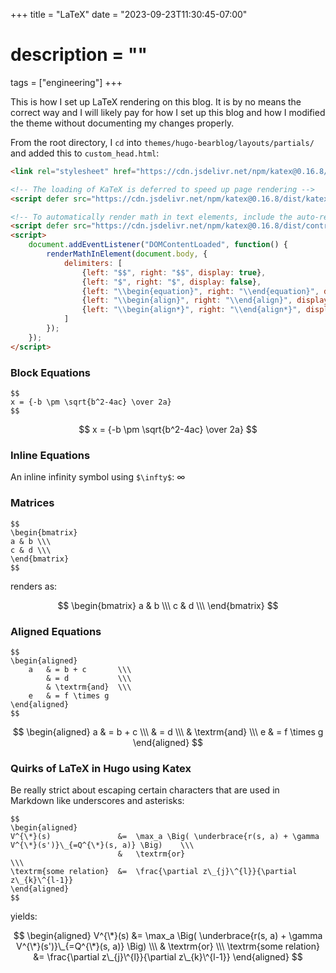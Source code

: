 +++
title = "LaTeX"
date = "2023-09-23T11:30:45-07:00"
# description = ""

tags = ["engineering"]
+++

This is how I set up LaTeX rendering on this blog. It is by no means the correct way and I will likely pay for how I set up this blog and how I modified the theme without documenting my changes properly.

From the root directory, I `cd` into `themes/hugo-bearblog/layouts/partials/` and added this to `custom_head.html`:

```html
<link rel="stylesheet" href="https://cdn.jsdelivr.net/npm/katex@0.16.8/dist/katex.min.css" integrity="sha384-GvrOXuhMATgEsSwCs4smul74iXGOixntILdUW9XmUC6+HX0sLNAK3q71HotJqlAn" crossorigin="anonymous">

<!-- The loading of KaTeX is deferred to speed up page rendering -->
<script defer src="https://cdn.jsdelivr.net/npm/katex@0.16.8/dist/katex.min.js" integrity="sha384-cpW21h6RZv/phavutF+AuVYrr+dA8xD9zs6FwLpaCct6O9ctzYFfFr4dgmgccOTx" crossorigin="anonymous"></script>

<!-- To automatically render math in text elements, include the auto-render extension: -->
<script defer src="https://cdn.jsdelivr.net/npm/katex@0.16.8/dist/contrib/auto-render.min.js" integrity="sha384-+VBxd3r6XgURycqtZ117nYw44OOcIax56Z4dCRWbxyPt0Koah1uHoK0o4+/RRE05" crossorigin="anonymous" onload="renderMathInElement(document.body);"></script>
<script>
    document.addEventListener("DOMContentLoaded", function() {
        renderMathInElement(document.body, {
            delimiters: [
                {left: "$$", right: "$$", display: true},
                {left: "$", right: "$", display: false},
                {left: "\\begin{equation}", right: "\\end{equation}", display: true},
                {left: "\\begin{align}", right: "\\end{align}", display: true},
                {left: "\\begin{align*}", right: "\\end{align*}", display: true}
            ]
        });
    });
</script>
```



### Block Equations

```
$$
x = {-b \pm \sqrt{b^2-4ac} \over 2a}
$$
```

$$
x = {-b \pm \sqrt{b^2-4ac} \over 2a}
$$


### Inline Equations

An inline infinity symbol using `$\infty$`: $\infty$




### Matrices

```
$$
\begin{bmatrix}
a & b \\\
c & d \\\
\end{bmatrix}
$$
```

renders as:

$$
\begin{bmatrix}
a & b \\\
c & d \\\
\end{bmatrix}
$$


### Aligned Equations

```
$$
\begin{aligned}
    a   & = b + c       \\\
        & = d           \\\
        & \textrm{and}  \\\
    e   & = f \times g
\end{aligned}
$$
```

$$
\begin{aligned}
    a   & = b + c       \\\
        & = d           \\\
        & \textrm{and}  \\\
    e   & = f \times g
\end{aligned}
$$


### Quirks of LaTeX in Hugo using Katex

Be really strict about escaping certain characters that are used in Markdown like underscores and asterisks:

```
$$
\begin{aligned}
V^{\*}(s)               &=  \max_a \Big( \underbrace{r(s, a) + \gamma V^{\*}(s')}\_{=Q^{\*}(s, a)} \Big)    \\\
                        &   \textrm{or}                                                                     \\\
\textrm{some relation}  &=  \frac{\partial z\_{j}\^{l}}{\partial z\_{k}\^{l-1}}
\end{aligned}
$$
```

yields:

$$
\begin{aligned}
V^{\*}(s)               &=  \max_a \Big( \underbrace{r(s, a) + \gamma V^{\*}(s')}\_{=Q^{\*}(s, a)} \Big)    \\\
                        &   \textrm{or}                                                                     \\\
\textrm{some relation}  &=  \frac{\partial z\_{j}\^{l}}{\partial z\_{k}\^{l-1}}
\end{aligned}
$$
